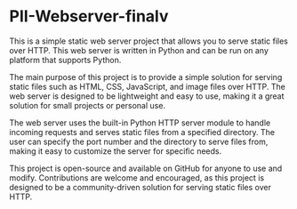 # PII-Webserver-finalv
This is a simple static web server project that allows you to serve static files over HTTP. This web server is written in Python and can be run on any platform that supports Python.




The main purpose of this project is to provide a simple solution for serving static files such as HTML, CSS, JavaScript, and image files over HTTP. The web server is designed to be lightweight and easy to use, making it a great solution for small projects or personal use.

The web server uses the built-in Python HTTP server module to handle incoming requests and serves static files from a specified directory. The user can specify the port number and the directory to serve files from, making it easy to customize the server for specific needs.

This project is open-source and available on GitHub for anyone to use and modify. Contributions are welcome and encouraged, as this project is designed to be a community-driven solution for serving static files over HTTP.
